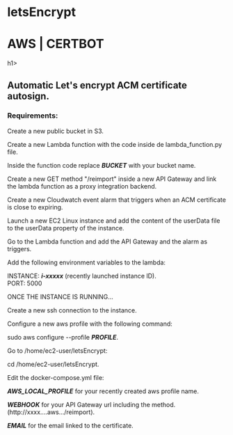 # letsEncrypt
<h1>AWS | CERTBOT</h1>h1>

<h2>Automatic Let's encrypt ACM certificate autosign.</h2>

<h3>Requirements:</h3>

Create a new public bucket in S3.

Create a new Lambda function with the code inside de lambda_function.py file.

Inside the function code replace ***BUCKET*** with your bucket name.

Create a new GET method "/reimport" inside a new API Gateway and link the lambda function as a proxy integration backend.

Create a new Cloudwatch event alarm that triggers when an ACM certificate is close to expiring.

Launch a new EC2 Linux instance and add the content of the userData file to the userData property of the instance.

Go to the Lambda function and add the API Gateway and the alarm as triggers.

Add the following environment variables to the lambda:

INSTANCE: ***i-xxxxx*** (recently launched instance ID).\
PORT:     5000

</h3>ONCE THE INSTANCE IS RUNNING...</h3>

Create a new ssh connection to the instance.

Configure a new aws profile with the following command:

  sudo aws configure --profile ***PROFILE***.

Go to /home/ec2-user/letsEncrypt:

  cd /home/ec2-user/letsEncrypt.

</h4>Edit the docker-compose.yml file:</h4>

***AWS_LOCAL_PROFILE*** for your recently created aws profile name.

***WEBHOOK*** for your API Gateway url including the method. (http://xxxx....aws.../reimport).

***EMAIL*** for the email linked to the certificate.


